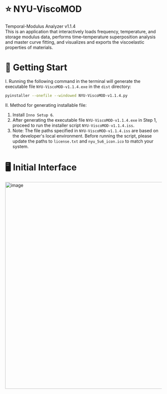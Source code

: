 # ⭐️ NYU-ViscoMOD
Temporal-Modulus Analyzer v1.1.4  
This is an application that interactively loads frequency, temperature, and storage modulus data, performs time–temperature superposition analysis and master curve fitting, and visualizes and exports the viscoelastic properties of materials.
# 🚀 Getting Start 
I. Running the following command in the terminal will generate the executable file `NYU-ViscoMOD-v1.1.4.exe` in the `dist` directory:
```bash  
pyinstaller --onefile --windowed NYU-ViscoMOD-v1.1.4.py
```
II. Method for generating installable file:  
1. Install `Inno Setup 6`.
2. After generating the executable file `NYU-ViscoMOD-v1.1.4.exe` in Step 1, proceed to run the installer script `NYU-ViscoMOD-v1.1.4.iss`.
3. Note: The file paths specified in `NYU-ViscoMOD-v1.1.4.iss` are based on the developer's local environment. Before running the script, please update the paths to `license.txt` and `nyu_5u6_icon.ico` to match your system.
# 🖥️ Initial Interface
<img width="666" alt="image" src="https://github.com/user-attachments/assets/0c90227c-1901-4db4-b195-6892d4fcd6ac" />
